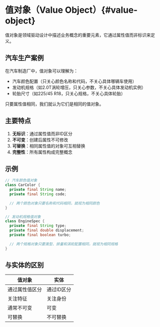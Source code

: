 # 值对象（Value Object）{#value-object}

值对象是领域驱动设计中描述业务概念的重要元素，它通过属性值而非标识来定义。

## 汽车生产案例

在汽车制造厂中，值对象可以理解为：
- 汽车颜色配置（只关心颜色名称和代码，不关心具体哪辆车使用）
- 发动机规格（如2.0T涡轮增压，只关心参数，不关心具体发动机实例）
- 轮胎尺寸（如225/45 R18，只关心规格，不关心具体轮胎）

只要属性值相同，我们就认为它们是相同的值对象。

## 主要特点
1. **无标识**：通过属性值而非ID区分
2. **不可变**：创建后属性不可修改
3. **可替换**：相同属性值的对象可互相替换
4. **完整性**：所有属性构成完整概念

## 示例
```java
// 汽车颜色值对象
class CarColor {
  private final String name;
  private final String code;
  
  // 两个颜色对象只要名称和代码相同，就视为相同颜色
}

// 发动机规格值对象
class EngineSpec {
  private final String type;
  private final double displacement;
  private final boolean turbo;
  
  // 两个规格对象只要类型、排量和涡轮配置相同，就视为相同规格
}
```

## 与实体的区别
| 值对象 | 实体 |
|--------|------|
| 通过属性值区分 | 通过ID区分 |
| 关注特征 | 关注身份 |
| 通常不可变 | 可变 |
| 可替换 | 不可替换 |